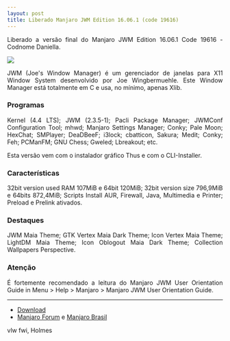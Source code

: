 ```yaml
---
layout: post
title: Liberado Manjaro JWM Edition 16.06.1 (code 19616)
---
```


<p style="text-align: justify;">Liberado a versão final do Manjaro JWM Edition 16.06.1 Code 19616 - Codnome Daniella.</p>

<img src="http://i.imgur.com/j2loQjb.png">

<p style="text-align: justify;">JWM (Joe's Window Manager) é um gerenciador de janelas para X11 Window System desenvolvido por Joe Wingbermuehle. Este Window Manager está totalmente em C e usa, no mínimo, apenas Xlib.</p> 

### Programas

<p style="text-align: justify;">Kernel (4.4 LTS); JWM (2.3.5-1); Pacli Package Manager; JWMConf Configuration Tool; mhwd; Manjaro Settings Manager; Conky; Pale Moon; HexChat; SMPlayer; DeaDBeeF; i3lock; cbatticon, Sakura; Medit; Conky; Feh; PCManFM; GNU Chess; Gweled; Lbreakout; etc.</p>

<p style="text-align: justify;">Esta versão vem com o instalador gráfico Thus e com o CLI-Installer.</p>

### Características

<p style="text-align: justify;">32bit version used RAM 107MiB e 64bit 120MiB; 32bit version size 796,9MiB e 64bits 872,4MiB; Scripts Install AUR, Firewall, Java, Multimedia e Printer; Preload e Prelink ativados.</p>

### Destaques

<p style="text-align: justify;">JWM Maia Theme; GTK Vertex Maia Dark Theme; Icon Vertex Maia Theme; LightDM Maia Theme; Icon Oblogout Maia Dark Theme; Collection Wallpapers Perspective.</p>

### Atenção

<p style="text-align: justify;">É fortemente recomendado a leitura do Manjaro JWM User Orientation Guide in Menu > Help > Manjaro > Manjaro JWM User Orientation Guide.</p>

----

* [Download](https://sourceforge.net/projects/holmeslinux/files/Manjaro%20JWM%2016.06.1/Code%2019616/)
* [Manjaro Forum](https://forum.manjaro.org/t/manjaro-jwm-16-06-1-released/4435) e [Manjaro Brasil](http://manjaro-linux.com.br/forum/noticias/manjaro-jwm-16-06-1-liberado-t4020.html) 

vlw fwi, Holmes
